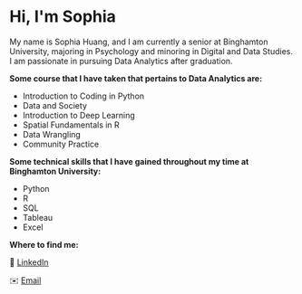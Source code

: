# Hi, I'm Sophia

My name is Sophia Huang, and I am currently a senior at Binghamton University, majoring in Psychology and minoring in Digital and Data Studies. I am passionate in pursuing Data Analytics after graduation.

**Some course that I have taken that pertains to Data Analytics are:**
* Introduction to Coding in Python
* Data and Society
* Introduction to Deep Learning
* Spatial Fundamentals in R
* Data Wrangling
* Community Practice

**Some technical skills that I have gained throughout my time at Binghamton University:**
* Python
* R
* SQL
* Tableau
* Excel

**Where to find me:**

👔 [LinkedIn](https://www.linkedin.com/in/sophia-huang-a7929b251/)

✉️ [Email](shuan137@binghamton.edu)
